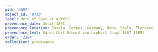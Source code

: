 ```yaml
---
pid: '6897'
object_id: '9730'
label: Herd of Cows at a Well
provenance_date: Until 1891
provenance_location: Russia, Dorpat, Germany, Bonn, Italy, Florence
provenance_text: Baron Carl Eduard von Liphart (Lugt 1687-1689)
order: '2284'
collection: provenance
---
```

